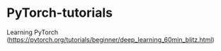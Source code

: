 # PyTorch-tutorials
Learning PyTorch (https://pytorch.org/tutorials/beginner/deep_learning_60min_blitz.html)
